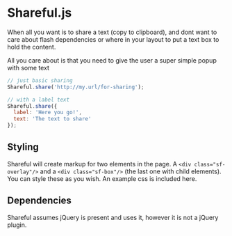 # Shareful.js

When all you want is to share a text (copy to clipboard), and dont want to care about flash dependencies or where in your layout to put a text box to hold the content.

All you care about is that you need to give the user a super simple popup with some text

```javascript
// just basic sharing
Shareful.share('http://my.url/for-sharing');

// with a label text
Shareful.share({ 
  label: 'Here you go!',
  text: 'The text to share'
});

```


## Styling

Shareful will create markup for two elements in the page. A `<div class="sf-overlay"/>` and a `<div class="sf-box"/>` (the last one with child elements). You can style these as you wish. An example css is included here.

## Dependencies

Shareful assumes jQuery is present and uses it, however it is not a jQuery plugin.

